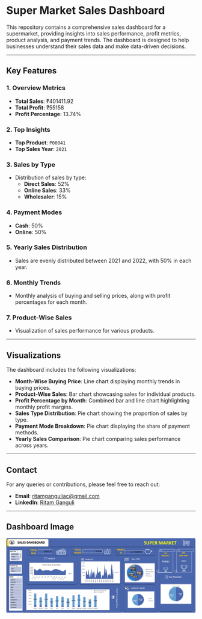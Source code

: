 # Super Market Sales Dashboard

This repository contains a comprehensive sales dashboard for a supermarket, providing insights into sales performance, profit metrics, product analysis, and payment trends. The dashboard is designed to help businesses understand their sales data and make data-driven decisions.

---

## Key Features

### 1. **Overview Metrics**
- **Total Sales**: ₹401411.92
- **Total Profit**: ₹55158
- **Profit Percentage**: 13.74%

### 2. **Top Insights**
- **Top Product**: `P00041`
- **Top Sales Year**: `2021`

### 3. **Sales by Type**
- Distribution of sales by type:
  - **Direct Sales**: 52%
  - **Online Sales**: 33%
  - **Wholesaler**: 15%

### 4. **Payment Modes**
- **Cash**: 50%
- **Online**: 50%

### 5. **Yearly Sales Distribution**
- Sales are evenly distributed between 2021 and 2022, with 50% in each year.

### 6. **Monthly Trends**
- Monthly analysis of buying and selling prices, along with profit percentages for each month.

### 7. **Product-Wise Sales**
- Visualization of sales performance for various products.

---

## Visualizations

The dashboard includes the following visualizations:

- **Month-Wise Buying Price**: Line chart displaying monthly trends in buying prices.
- **Product-Wise Sales**: Bar chart showcasing sales for individual products.
- **Profit Percentage by Month**: Combined bar and line chart highlighting monthly profit margins.
- **Sales Type Distribution**: Pie chart showing the proportion of sales by type.
- **Payment Mode Breakdown**: Pie chart displaying the share of payment methods.
- **Yearly Sales Comparison**: Pie chart comparing sales performance across years.


---

## Contact

For any queries or contributions, please feel free to reach out:

- **Email**: [ritamganguliac@gmail.com](mailto:ritamganguliac@gmail.com)
- **LinkedIn**: [Ritam Ganguli](https://www.linkedin.com/in/ritamganguliac/)

---

## Dashboard Image

![Dashboard](dashboard.png)
